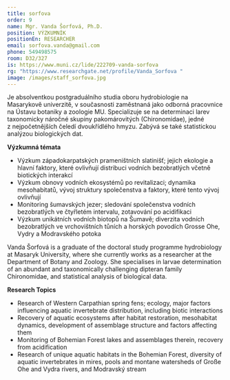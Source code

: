 ```yaml
---
title: sorfova
order: 9
name: Mgr. Vanda Šorfová, Ph.D.
position: VÝZKUMNÍK
positionEn: RESEARCHER
email: sorfova.vanda@gmail.com
phone: 549498575
room: D32/327
is: https://www.muni.cz/lide/222709-vanda-sorfova
rg: "https://www.researchgate.net/profile/Vanda_Sorfova "
image: /images/staff_sorfova.jpg
---
```

<div class="cz">

Je absolventkou postgraduálního studia oboru hydrobiologie na Masarykově univerzitě, v současnosti
 zaměstnaná jako odborná pracovnice na Ústavu botaniky a zoologie MU. Specializuje se na
 determinaci larev taxonomicky náročné skupiny pakomárovitých (Chironomidae), jedné
 z nejpočetnějších čeledí dvoukřídlého hmyzu. Zabývá se také statistickou analýzou biologických dat.

**Výzkumná témata**

* Výzkum západokarpatských prameništních slatinišť; jejich ekologie a hlavní faktory, které
  ovlivňují distribuci vodních bezobratlých včetně biotických interakcí
* Výzkum obnovy vodních ekosystémů po revitalizaci; dynamika mesohabitatů, vývoj struktury
  společenstva a faktory, které tento vývoj ovlivňují
* Monitoring šumavských jezer; sledování společenstva vodních bezobratlých ve čtyřletém
  intervalu, zotavování po acidifikaci
* Výzkum unikátních vodních biotopů na Šumavě; diverzita vodních bezobratlých ve vrchovištních tůních a horských povodích Grosse Ohe, Vydry a Modravského potoka

</div>

<div class="en">

Vanda Šorfová is a graduate of the doctoral study programme hydrobiology at Masaryk University, where she currently works as a researcher at the Department of Botany and Zoology. She specialises in larvae determination of an abundant and taxonomically challenging dipteran family Chironomidae, and statistical analysis of biological data.

**Research Topics**

* Research of Western Carpathian spring fens; ecology, major factors influencing aquatic invertebrate distribution, including biotic interactions
* Recovery of aquatic ecosystems after habitat restoration, mesohabitat dynamics, development of assemblage structure and factors affecting them
* Monitoring of Bohemian Forest lakes and assemblages therein, recovery from acidification
* Research of unique aquatic habitats in the Bohemian Forest, diversity of aquatic invertebrates in mires, pools and montane watersheds of Große Ohe and Vydra rivers, and Modravský stream

</div>